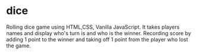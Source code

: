# dice
Rolling dice game using HTML,CSS, Vanilla JavaScript.
It takes players names and display who's turn is and who is the winner.
Recording score by adding 1 point to the winner and taking off 1 point from the player who lost the game.  

